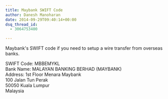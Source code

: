 ```yaml
---
title: Maybank SWIFT Code
author: Danesh Manoharan
date: 2014-09-29T09:40:14+00:00
dsq_thread_id:
  - 3064753400

---
```

Maybank's SWIFT code if you need to setup a wire transfer from overseas banks. 

SWIFT Code: MBBEMYKL  
Bank Name: MALAYAN BANKING BERHAD (MAYBANK)  
Address: 1st Floor Menara Maybank  
100 Jalan Tun Perak  
50050 Kuala Lumpur  
Malaysia